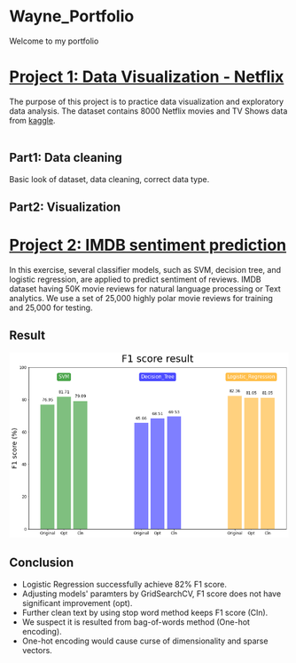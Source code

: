 # Wayne_Portfolio
Welcome to my portfolio

# [Project 1: Data Visualization - Netflix](https://github.com/huihuang751/Data-Visualization-Project_Netflix)
The purpose of this project is to practice data visualization and exploratory data analysis.
The dataset contains 8000 Netflix movies and TV Shows data from [kaggle](https://www.kaggle.com/datasets/shivamb/netflix-shows).<br><br>

## Part1: Data cleaning
Basic look of dataset, data cleaning, correct data type.

## Part2: Visualization


# [Project 2: IMDB sentiment prediction](https://github.com/huihuang751/NLP_project-IMDB_Sentiment_Prediction)
In this exercise, several classifier models, such as SVM, decision tree, and logistic regression, are applied to predict sentiment of reviews.
IMDB dataset having 50K movie reviews for natural language processing or Text analytics. We use a set of 25,000 highly polar movie reviews for training and 25,000 for testing.

## Result

![](/images/Score.png)

## Conclusion
* Logistic Regression successfully achieve 82% F1 score. 
* Adjusting models' paramters by GridSearchCV, F1 score does not have significant improvement (opt).
* Further clean text by using stop word method keeps F1 score (Cln).
* We suspect it is resulted from bag-of-words method (One-hot encoding).
* One-hot encoding would cause curse of dimensionality and sparse vectors.
